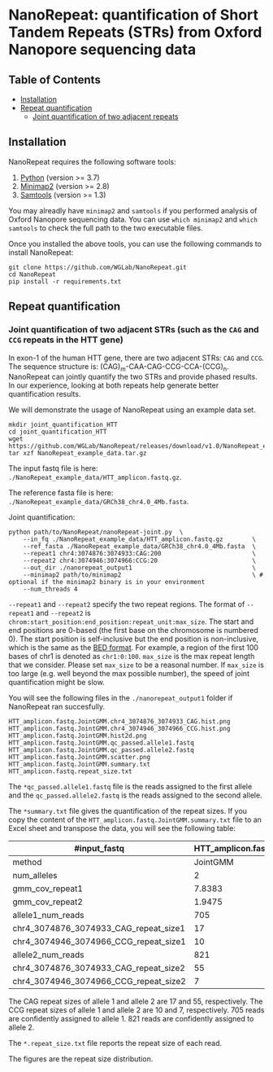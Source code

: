 # NanoRepeat: quantification of Short Tandem Repeats (STRs) from Oxford Nanopore sequencing data

## Table of Contents

- [Installation](#installation)
- [Repeat quantification](#repeat_quantification)
  - [Joint quantification of two adjacent repeats](#joint_quantification)


## <a name="installation"></a> Installation

NanoRepeat requires the following software tools:

1. [Python](https://www.python.org/downloads/) (version >= 3.7)
2. [Minimap2](https://github.com/lh3/minimap2) (version >= 2.8)
3. [Samtools](https://github.com/samtools/samtools.git) (version >= 1.3)

You may alreadly have `minimap2` and `samtools` if you performed analysis of Oxford Nanopore sequencing data. You can use `which minimap2` and `which samtools` to check the full path to the two executable files.

Once you installed the above tools, you can use the following commands to install NanoRepeat:
```
git clone https://github.com/WGLab/NanoRepeat.git
cd NanoRepeat
pip install -r requirements.txt
```
## <a name="repeat_quantification"></a> Repeat quantification

### <a name="joint_quantification"> Joint quantification of two adjacent STRs (such as the `CAG` and `CCG` repeats in the HTT gene)

In exon-1 of the human HTT gene, there are two adjacent STRs: `CAG` and `CCG`. The sequence structure is: (CAG)<sub>m</sub>-CAA-CAG-CCG-CCA-(CCG)<sub>n</sub>. NanoRepeat can jointly quantify the two STRs and provide phased results. In our experience, looking at both repeats help generate better quantification results. 
	
We will demonstrate the usage of NanoRepeat using an example data set. 
	
```
mkdir joint_quantification_HTT
cd joint_quantification_HTT
wget https://github.com/WGLab/NanoRepeat/releases/download/v1.0/NanoRepeat_example_data.tar.gz
tar xzf NanoRepeat_example_data.tar.gz
```
	
The input fastq file is here: `./NanoRepeat_example_data/HTT_amplicon.fastq.gz`.
	
The reference fasta file is here: `./NanoRepeat_example_data/GRCh38_chr4.0_4Mb.fasta`.

Joint quantification: 
```
python path/to/NanoRepeat/nanoRepeat-joint.py  \
    --in_fq ./NanoRepeat_example_data/HTT_amplicon.fastq.gz        \
    --ref_fasta ./NanoRepeat_example_data/GRCh38_chr4.0_4Mb.fasta  \
    --repeat1 chr4:3074876:3074933:CAG:200                         \
    --repeat2 chr4:3074946:3074966:CCG:20                          \
    --out_dir ./nanorepeat_output1                                 \
    --minimap2 path/to/minimap2                                    \ # optional if the minimap2 binary is in your environment
    --num_threads 4
```

`--repeat1` and `--repeat2` specify the two repeat regions. The format of `--repeat1`  and `--repeat2` is `chrom:start_position:end_position:repeat_unit:max_size`. The start and end positions are 0-based (the first base on the chromosome is numbered 0). The start position is self-inclusive but the end position is non-inclusive, which is the same as the [BED format](https://genome.ucsc.edu/FAQ/FAQformat.html#format1). For example, a region of the first 100 bases of chr1 is denoted as `chr1:0:100`.  `max_size` is the max repeat length that we consider. Please set `max_size` to be a reasonal number. If `max_size` is too large (e.g. well beyond the max possible number), the speed of joint quantification might be slow. 


You will see the following files in the `./nanorepeat_output1` folder if NanoRepeat ran succesfully. 

```
HTT_amplicon.fastq.JointGMM.chr4_3074876_3074933_CAG.hist.png
HTT_amplicon.fastq.JointGMM.chr4_3074946_3074966_CCG.hist.png
HTT_amplicon.fastq.JointGMM.hist2d.png
HTT_amplicon.fastq.JointGMM.qc_passed.allele1.fastq
HTT_amplicon.fastq.JointGMM.qc_passed.allele2.fastq
HTT_amplicon.fastq.JointGMM.scatter.png
HTT_amplicon.fastq.JointGMM.summary.txt
HTT_amplicon.fastq.repeat_size.txt
```

The `*qc_passed.allele1.fastq` file is the reads assigned to the first allele and the `qc_passed.allele2.fastq` is the reads assigned to the second allele. 

The `*summary.txt` file gives the quantification of the repeat sizes. If you copy the content of the `HTT_amplicon.fastq.JointGMM.summary.txt` file to an Excel sheet and transpose the data, you will see the following table: 

#input_fastq | HTT_amplicon.fastq.gz
-- | --
method | JointGMM
num_alleles | 2
gmm_cov_repeat1 | 7.8383
gmm_cov_repeat2 | 1.9475
allele1_num_reads | 705
chr4_3074876_3074933_CAG_repeat_size1 | 17
chr4_3074946_3074966_CCG_repeat_size1 | 10
allele2_num_reads | 821
chr4_3074876_3074933_CAG_repeat_size2 | 55
chr4_3074946_3074966_CCG_repeat_size2 | 7


The CAG repeat sizes of allele 1 and allele 2 are 17 and 55, respectively. 
The CCG repeat sizes of allele 1 and allele 2 are 10 and 7, respectively. 
705 reads are confidently assigned to allele 1. 
821 reads are confidently assigned to allele 2. 

The `*.repeat_size.txt` file reports the repeat size of each read. 

The figures are the repeat size distribution. 
	
